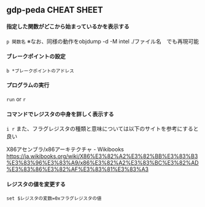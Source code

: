 ## gdp-peda CHEAT SHEET


#### 指定した関数がどこから始まっているかを表示する
``` p 関数名 ```
※なお、同様の動作をobjdump -d -M intel ./ファイル名　でも再現可能

#### ブレークポイントの設定
``` b *ブレークポイントのアドレス ```



#### プログラムの実行
``` run ``` or ``` r ```


####  コマンドでレジスタの中身を詳しく表示する
``` i r ```
また、フラグレジスタの種類と意味については以下のサイトを参考にすると良い

X86アセンブラ/x86アーキテクチャ - Wikibooks
https://ja.wikibooks.org/wiki/X86%E3%82%A2%E3%82%BB%E3%83%B3%E3%83%96%E3%83%A9/x86%E3%82%A2%E3%83%BC%E3%82%AD%E3%83%86%E3%82%AF%E3%83%81%E3%83%A3

#### レジスタの値を変更する
``` set $レジスタの変数=0xフラグレジスタの値 ```

